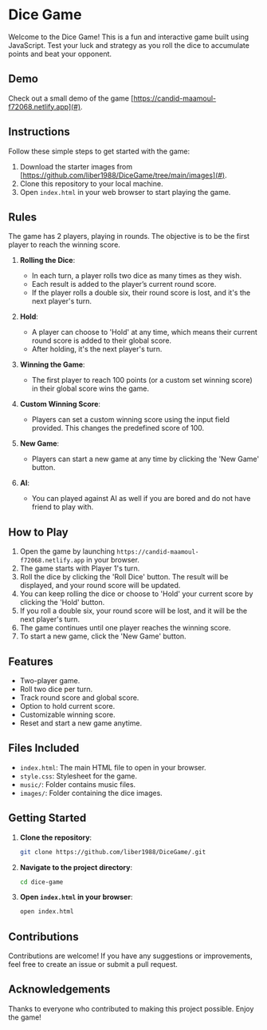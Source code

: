# Dice Game

Welcome to the Dice Game! This is a fun and interactive game built using JavaScript. Test your luck and strategy as you roll the dice to accumulate points and beat your opponent.

## Demo

Check out a small demo of the game [https://candid-maamoul-f72068.netlify.app](#).

## Instructions

Follow these simple steps to get started with the game:

1. Download the starter images from [https://github.com/liber1988/DiceGame/tree/main/images](#).
2. Clone this repository to your local machine.
3. Open `index.html` in your web browser to start playing the game.

## Rules

The game has 2 players, playing in rounds. The objective is to be the first player to reach the winning score.

1. **Rolling the Dice**:

   - In each turn, a player rolls two dice as many times as they wish.
   - Each result is added to the player’s current round score.
   - If the player rolls a double six, their round score is lost, and it's the next player's turn.

2. **Hold**:

   - A player can choose to 'Hold' at any time, which means their current round score is added to their global score.
   - After holding, it's the next player's turn.

3. **Winning the Game**:

   - The first player to reach 100 points (or a custom set winning score) in their global score wins the game.

4. **Custom Winning Score**:

   - Players can set a custom winning score using the input field provided. This changes the predefined score of 100.

5. **New Game**:
   - Players can start a new game at any time by clicking the 'New Game' button.
6. **AI**:
   - You can played against AI as well if you are bored and do not have friend to play with.

## How to Play

1. Open the game by launching `https://candid-maamoul-f72068.netlify.app` in your browser.
2. The game starts with Player 1's turn.
3. Roll the dice by clicking the 'Roll Dice' button. The result will be displayed, and your round score will be updated.
4. You can keep rolling the dice or choose to 'Hold' your current score by clicking the 'Hold' button.
5. If you roll a double six, your round score will be lost, and it will be the next player's turn.
6. The game continues until one player reaches the winning score.
7. To start a new game, click the 'New Game' button.

## Features

- Two-player game.
- Roll two dice per turn.
- Track round score and global score.
- Option to hold current score.
- Customizable winning score.
- Reset and start a new game anytime.

## Files Included

- `index.html`: The main HTML file to open in your browser.
- `style.css`: Stylesheet for the game.
- `music/`: Folder contains music files.
- `images/`: Folder containing the dice images.

## Getting Started

1. **Clone the repository**:
   ```bash
   git clone https://github.com/liber1988/DiceGame/.git
   ```
2. **Navigate to the project directory**:
   ```bash
   cd dice-game
   ```
3. **Open `index.html` in your browser**:
   ```bash
   open index.html
   ```

## Contributions

Contributions are welcome! If you have any suggestions or improvements, feel free to create an issue or submit a pull request.

## Acknowledgements

Thanks to everyone who contributed to making this project possible. Enjoy the game!
